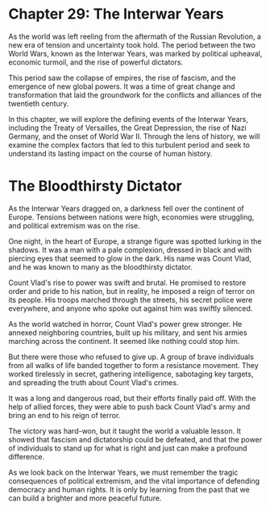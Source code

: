 # Chapter 29: The Interwar Years

As the world was left reeling from the aftermath of the Russian Revolution, a new era of tension and uncertainty took hold. The period between the two World Wars, known as the Interwar Years, was marked by political upheaval, economic turmoil, and the rise of powerful dictators.

This period saw the collapse of empires, the rise of fascism, and the emergence of new global powers. It was a time of great change and transformation that laid the groundwork for the conflicts and alliances of the twentieth century.

In this chapter, we will explore the defining events of the Interwar Years, including the Treaty of Versailles, the Great Depression, the rise of Nazi Germany, and the onset of World War II. Through the lens of history, we will examine the complex factors that led to this turbulent period and seek to understand its lasting impact on the course of human history.
# The Bloodthirsty Dictator

As the Interwar Years dragged on, a darkness fell over the continent of Europe. Tensions between nations were high, economies were struggling, and political extremism was on the rise.

One night, in the heart of Europe, a strange figure was spotted lurking in the shadows. It was a man with a pale complexion, dressed in black and with piercing eyes that seemed to glow in the dark. His name was Count Vlad, and he was known to many as the bloodthirsty dictator.

Count Vlad's rise to power was swift and brutal. He promised to restore order and pride to his nation, but in reality, he imposed a reign of terror on its people. His troops marched through the streets, his secret police were everywhere, and anyone who spoke out against him was swiftly silenced.

As the world watched in horror, Count Vlad's power grew stronger. He annexed neighboring countries, built up his military, and sent his armies marching across the continent. It seemed like nothing could stop him.

But there were those who refused to give up. A group of brave individuals from all walks of life banded together to form a resistance movement. They worked tirelessly in secret, gathering intelligence, sabotaging key targets, and spreading the truth about Count Vlad's crimes.

It was a long and dangerous road, but their efforts finally paid off. With the help of allied forces, they were able to push back Count Vlad's army and bring an end to his reign of terror.

The victory was hard-won, but it taught the world a valuable lesson. It showed that fascism and dictatorship could be defeated, and that the power of individuals to stand up for what is right and just can make a profound difference.

As we look back on the Interwar Years, we must remember the tragic consequences of political extremism, and the vital importance of defending democracy and human rights. It is only by learning from the past that we can build a brighter and more peaceful future.